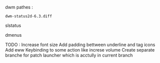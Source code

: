 dwm pathes :

    dwm-status2d-6.3.diff

slstatus

dmenus



TODO :
     Increase font size
     Add padding bettween underline and tag icons
     Add eww
     Keybinding to some action like increse volume
     Create separate branche for patch launcher which is acctully in current branch